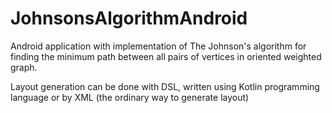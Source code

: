 # JohnsonsAlgorithmAndroid

Android application with implementation of The Johnson's algorithm for finding the minimum path between all pairs of vertices in oriented weighted graph.

Layout generation can be done with DSL, written using Kotlin programming language or by XML (the ordinary way to generate layout)


